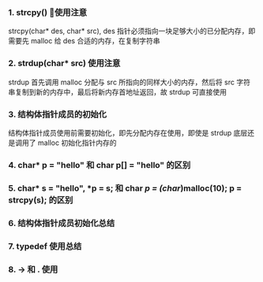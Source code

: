 ### 1. strcpy() 使用注意
strcpy(char* des, char* src), des 指针必须指向一块足够大小的已分配内存，即需要先 malloc 给 des 合适的内存，在复制字符串

### 2. strdup(char* src) 使用注意
strdup 首先调用 malloc 分配与 src 所指向的同样大小的内存，然后将 src 字符串复制到新的内存中，最后将新内存首地址返回，故 strdup 可直接使用

### 3. 结构体指针成员的初始化
结构体指针成员使用前需要初始化，即先分配内存在使用，即使是 strdup 底层还是调用了 malloc 初始化指针内存的

### 4. char* p = "hello" 和 char p[] = "hello" 的区别


### 5. char* s = "hello", *p = s; 和 char *p = (char*)malloc(10); p = strcpy(s); 的区别


### 6. 结构体指针成员初始化总结


### 7. typedef 使用总结


### 8.  -> 和 . 使用


